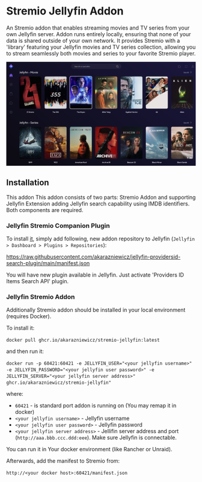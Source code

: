 # Stremio Jellyfin Addon

An Stremio addon that enables streaming movies and TV series from your own Jellyfin server. Addon runs entirely locally, ensuring that none of your data is shared outside of your own network. It provides Stremio with a 'library' featuring your Jellyfin movies and TV series collection, allowing you to stream seamlessly both movies and series to your favorite Stremio player.

![](assets/si.png)

## Installation

This addon This addon consists of two parts: Stremio Addon and supporting Jellyfin Extension adding Jellyfin search 
capability using IMDB identifiers. Both components are required.

### Jellyfin Stremio Companion Plugin

To install [it](https://github.com/akarazniewicz/jellyfin-providersid-search-plugin), simply add following, new addon repository to Jellyfin (`Jellyfin > Dashboard > Plugins > Repositories`):

https://raw.githubusercontent.com/akarazniewicz/jellyfin-providersid-search-plugin/main/manifest.json

You will have new plugin available in Jellyfin. Just activate 'Providers ID Items Search API' plugin.

### Jellyfin Stremio Addon

Additionally Stremio addon should be installed in your local environment (requires Docker).

To install it:

`docker pull ghcr.io/akarazniewicz/stremio-jellyfin:latest`

and then run it:

`docker run -p 60421:60421 -e JELLYFIN_USER="<your jellyfin username>" -e JELLYFIN_PASSWORD="<your jellyfin user password>" -e JELLYFIN_SERVER="<your jellyfin server address>" ghcr.io/akarazniewicz/stremio-jellyfin"`

where:
* `60421` - is standard port addon is running on (You may remap it in docker)
* `<your jellyfin username>` - Jellyfin username
* `<your jellyfin user password>` - Jellyfin password
* `<your jellyfin server address>` - Jellifin server address and port (`http://aaa.bbb.ccc.ddd:eee`). Make sure Jellyfin is connectable.

You can run it in Your docker environment (like Rancher or Unraid).

Afterwards, add the manifest to Stremio from:

`http://<your docker host>:60421/manifest.json`
